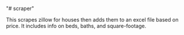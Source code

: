 "# scraper" 

This scrapes zillow for houses then adds them to an excel file based on price. It includes info on beds, baths, and square-footage.
